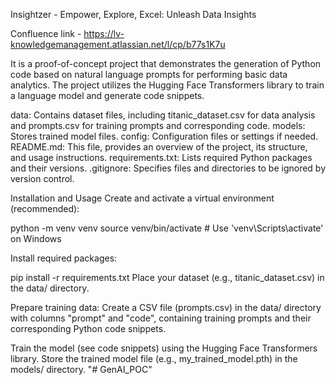 Insightzer - Empower, Explore, Excel: Unleash Data Insights

Confluence link - https://lv-knowledgemanagement.atlassian.net/l/cp/b77s1K7u

It is a proof-of-concept project that demonstrates the generation of Python code based on natural language prompts for performing basic data analytics. The project utilizes the Hugging Face Transformers library to train a language model and generate code snippets.

data: Contains dataset files, including titanic_dataset.csv for data analysis and prompts.csv for training prompts and corresponding code.
models: Stores trained model files.
config: Configuration files or settings if needed.
README.md: This file, provides an overview of the project, its structure, and usage instructions.
requirements.txt: Lists required Python packages and their versions.
.gitignore: Specifies files and directories to be ignored by version control.

Installation and Usage
Create and activate a virtual environment (recommended):

python -m venv venv
source venv/bin/activate  # Use 'venv\Scripts\activate' on Windows

Install required packages:

pip install -r requirements.txt
Place your dataset (e.g., titanic_dataset.csv) in the data/ directory.

Prepare training data: Create a CSV file (prompts.csv) in the data/ directory with columns "prompt" and "code", containing training prompts and their corresponding Python code snippets.

Train the model (see code snippets) using the Hugging Face Transformers library. Store the trained model file (e.g., my_trained_model.pth) in the models/ directory.
"# GenAI_POC" 
